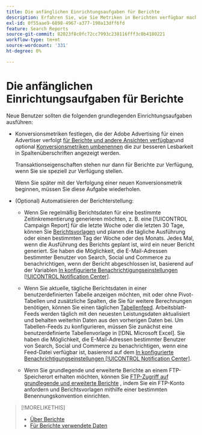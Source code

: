 ```yaml
---
title: Die anfänglichen Einrichtungsaufgaben für Berichte
description: Erfahren Sie, wie Sie Metriken in Berichten verfügbar machen und wie Sie Berichte automatisieren können.
exl-id: 0f55aae9-6898-4967-a377-190a13dff6fd
feature: Search Reports
source-git-commit: 82023f8c0fc72cc7993c238116fff3c0b4180221
workflow-type: tm+mt
source-wordcount: '331'
ht-degree: 0%

---
```


# Die anfänglichen Einrichtungsaufgaben für Berichte

Neue Benutzer sollten die folgenden grundlegenden Einrichtungsaufgaben ausführen:

* Konversionsmetriken festlegen, die der Adobe Advertising für einen Advertiser verfolgt [für Berichte und andere Ansichten verfügbar](/help/search-social-commerce/admin/transaction-properties/transaction-property-edit-available.md)und optional [Konversionsmetriken umbenennen](/help/search-social-commerce/admin/transaction-properties/transaction-property-edit-display-name.md) die zur besseren Lesbarkeit in Spaltenüberschriften angezeigt werden.

  Transaktionseigenschaften stehen nur dann für Berichte zur Verfügung, wenn Sie sie speziell zur Verfügung stellen.

  Wenn Sie später mit der Verfolgung einer neuen Konversionsmetrik beginnen, müssen Sie diese Aufgabe wiederholen.

* (Optional) Automatisieren der Berichterstellung:

   * Wenn Sie regelmäßig Berichtsdaten für eine bestimmte Zeitinkrementierung generieren möchten, z. B. eine [!UICONTROL Campaign Report] für die letzte Woche oder die letzten 30 Tage, können Sie [Berichtsvorlagen](/help/search-social-commerce/reports/automation/templates/template-about.md) und planen die tägliche Ausführung oder einen bestimmten Tag der Woche oder des Monats. Jedes Mal, wenn die Ausführung des Berichts geplant ist, wird ein neuer Bericht generiert. Sie haben die Möglichkeit, die E-Mail-Adressen bestimmter Benutzer von Search, Social und Commerce zu benachrichtigen, wenn der Bericht abgeschlossen ist, basierend auf der Variablen [In konfigurierte Benachrichtigungseinstellungen [!UICONTROL Notification Center]](/help/search-social-commerce/notifications/notification-about.md).

   * Wenn Sie aktuelle, tägliche Berichtsdaten in einer benutzerdefinierten Tabelle anzeigen möchten, mit oder ohne Pivot-Tabellen und zusätzliche Spalten, die Sie für weitere Berechnungen benötigen, können Sie einen täglichen [Tabellenfeed](/help/search-social-commerce/reports/automation/spreadsheet-feeds/spreadsheet-feed-about.md). Arbeitsblatt-Feeds werden täglich mit den neuesten Leistungsdaten aktualisiert und behalten weiterhin Daten aus den vorherigen Daten bei. Um Tabellen-Feeds zu konfigurieren, müssen Sie zunächst eine benutzerdefinierte Tabellenvorlage in [!DNL Microsoft Excel]. Sie haben die Möglichkeit, die E-Mail-Adressen bestimmter Benutzer von Search, Social und Commerce zu benachrichtigen, wenn eine Feed-Datei verfügbar ist, basierend auf dem [In konfigurierte Benachrichtigungseinstellungen [!UICONTROL Notification Center]](/help/search-social-commerce/notifications/notification-about.md).

   * Wenn Sie grundlegende und erweiterte Berichte an einem FTP-Speicherort erhalten möchten, können Sie [FTP-Zugriff auf grundlegende und erweiterte Berichte](/help/search-social-commerce/reports/automation/ftp-reports.md) , indem Sie ein FTP-Konto anfordern und Berichtsvorlagen mithilfe einer bestimmten Benennungskonvention einrichten.

>[!MORELIKETHIS]
>
>* [Über Berichte](report-about.md)
>* [Für Berichte verwendete Daten](data-used-for-reports.md)
